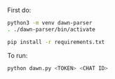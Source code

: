First do: 

```bash
python3 -m venv dawn-parser
. ./dawn-parser/bin/activate

pip install -r requirements.txt
```
To run: 

```bash
python dawn.py <TOKEN> <CHAT ID>
```

